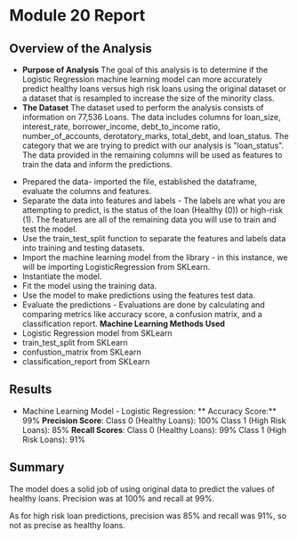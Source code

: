﻿# Module 20 Report

## Overview of the Analysis

* **Purpose of Analysis** The goal of this analysis is to determine if the Logistic Regression machine learning model can more accurately predict healthy loans versus high risk loans using the original dataset or a dataset that is resampled to increase the size of the minority class.
* **The Dataset** The dataset used to perform the analysis consists of information on 77,536 Loans. The data includes columns for loan_size, interest_rate, borrower_income, debt_to_income ratio, number_of_accounts, derotatory_marks, total_debt, and loan_status. The category that we are trying to predict with our analysis is "loan_status". The data provided in the remaining columns will be used as features to train the data and inform the predictions.

-	Prepared the data- imported the file, established the dataframe, evaluate the columns and features.
-	Separate the data into features and labels - The labels are what you are attempting to predict, is the status of the loan (Healthy (0)) or high-risk (1). The features are all of the remaining data you will use to train and test the model.
-	Use the train_test_split function to separate the features and labels data into training and testing datasets.
-	Import the machine learning model from the library - in this instance, we will be importing LogisticRegression from SKLearn.
-	Instantiate the model.
-	Fit the model using the training data.
-	Use the model to make predictions using the features test data.
-	Evaluate the predictions - Evaluations are done by calculating and comparing metrics like accuracy score, a confusion matrix, and a classification report.
**Machine Learning Methods Used**
- Logistic Regression model from SKLearn
- train_test_split from SKLearn
- confustion_matrix from SKLearn
- classification_report from SKLearn

## Results

* Machine Learning Model - Logistic Regression:
  ** Accuracy Score:** 99%
  **Precision Score**: 
  Class 0 (Healthy Loans): 100%
  Class 1 (High Risk Loans): 85%
  **Recall Scores**: 
  Class 0 (Healthy Loans): 99%
  Class 1 (High Risk Loans): 91%
## Summary
The model does a solid job of using original data to predict the values of healthy loans. Precision was at 100% and recall at 99%.

As for high risk loan predictions, precision was 85% and recall was 91%, so not as precise as healthy loans.

